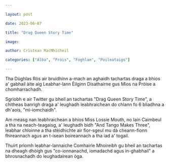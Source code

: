 ```yaml
---

layout: post

date: 2023-06-07

title: "Drag Queen Story Time"

image:

author: Crìstean MacMhìcheil

categories: ["Alba", "Pròis", "Foghlam", "Poileataigs"]

---
```


Tha Dùghlas Ròs air bruidhinn a-mach an aghaidh tachartas draga a bhios a' gabhail àite aig Leabhar-lann Èilginn Disathairne gus Mìos na Pròise a chomharrachadh.

Sgrìobh e air Twitter gu bheil an tachartas "Drag Queen Story Time", a chìtheas banrìgh draga a' leughadh leabhraichean do chlann fo 6 bliadhna a dh'aois, "mì-iomchaidh".

Am measg nan leabhraichean a bhios Miss Lossie Mouth, no Iain Caimbeul a tha na neach-teagaisg, a' leughadh bidh "And Tango Makes Three", leabhar chloinne a tha stèidhichte air fìor-sgeul mu dà cheann-fionn fhireannach agus an t-isean boireannach a tha iad a' togail.

Thuirt prìomh leabhar-lannaiche Comhairle Mhoireibh gu bheil an tachartas na dheagh dhòigh gus "co-ionnanachd, iomadachd agus in-ghabhail" a bhrosnachadh do leughadairean òga.
